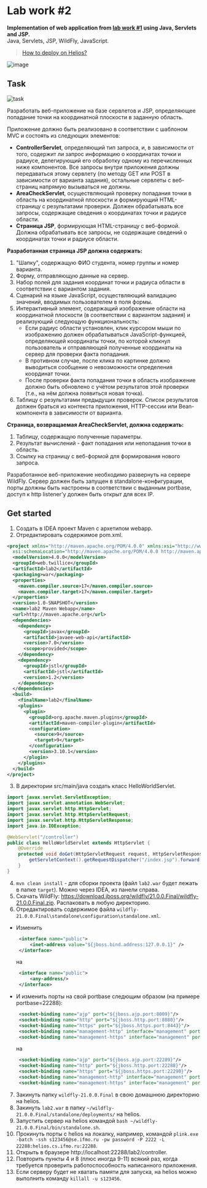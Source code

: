 # Lab work #2
**Implementation of web application from [lab work #1](https://github.com/foliageh/itmo-web-lab1) using Java, Servlets and JSP.**  
Java, Servlets, JSP, WildFly, JavaScript.

> [How to deploy on Helios?](#get-started)

![image](https://github.com/foliageh/itmo-web-lab2/assets/46216950/dcb2dc68-fc5b-4d8c-9634-ef3fb27b1b6d)

## Task
![task](https://github.com/foliageh/itmo-web-lab2/assets/46216950/86622d82-42f4-4c48-b0ed-38b893bd6eae)

Разработать веб-приложение на базе сервлетов и JSP,
определяющее попадание точки на координатной плоскости в заданную область.

Приложение должно быть реализовано в соответствии с шаблоном MVC и состоять из следующих элементов:

- **ControllerServlet**, определяющий тип запроса, и, в зависимости от того, содержит ли запрос информацию о координатах
  точки и радиусе, делегирующий его обработку одному из перечисленных ниже компонентов. Все запросы внутри приложения
  должны передаваться этому сервлету (по методу GET или POST в зависимости от варианта задания), остальные сервлеты с
  веб-страниц напрямую вызываться не должны.
- **AreaCheckServlet**, осуществляющий проверку попадания точки в область на координатной плоскости и формирующий
  HTML-страницу с результатами проверки. Должен обрабатывать все запросы, содержащие сведения о координатах точки и
  радиусе области.
- **Страница JSP**, формирующая HTML-страницу с веб-формой. Должна обрабатывать все запросы, не содержащие сведений о
  координатах точки и радиусе области.

**Разработанная страница JSP должна содержать:**
1. "Шапку", содержащую ФИО студента, номер группы и номер варианта.
2. Форму, отправляющую данные на сервер.
3. Набор полей для задания координат точки и радиуса области в соответствии с вариантом задания.
4. Сценарий на языке JavaScript, осуществляющий валидацию значений, вводимых пользователем в поля формы.
5. Интерактивный элемент, содержащий изображение области на координатной плоскости (в соответствии с вариантом задания)
   и реализующий следующую функциональность:
    - Если радиус области установлен, клик курсором мыши по изображению должен обрабатываться JavaScript-функцией,
      определяющей координаты точки, по которой кликнул пользователь и отправляющей полученные координаты на сервер для
      проверки факта попадания.
    - В противном случае, после клика по картинке должно выводиться сообщение о невозможности определения координат
      точки.
    - После проверки факта попадания точки в область изображение должно быть обновлено с учётом результатов этой
      проверки (т.е., на нём должна появиться новая точка).
6. Таблицу с результатами предыдущих проверок. Список результатов должен браться из контекста приложения, HTTP-сессии
   или Bean-компонента в зависимости от варианта.

**Страница, возвращаемая AreaCheckServlet, должна содержать:**
1. Таблицу, содержащую полученные параметры.
2. Результат вычислений - факт попадания или непопадания точки в область.
3. Ссылку на страницу с веб-формой для формирования нового запроса.

Разработанное веб-приложение необходимо развернуть на сервере WildFly.
Сервер должен быть запущен в standalone-конфигурации,
порты должны быть настроены в соответствии с выданным portbase,
доступ к http listener'у должен быть открыт для всех IP.

## Get started
1. Создать в IDEA проект Maven с архетипом webapp.
2. Отредактировать содержимое pom.xml.
``` xml
<project xmlns="http://maven.apache.org/POM/4.0.0" xmlns:xsi="http://www.w3.org/2001/XMLSchema-instance"
  xsi:schemaLocation="http://maven.apache.org/POM/4.0.0 http://maven.apache.org/maven-v4_0_0.xsd">
  <modelVersion>4.0.0</modelVersion>
  <groupId>web.twillice</groupId>
  <artifactId>lab2</artifactId>
  <packaging>war</packaging>
  <properties>
    <maven.compiler.source>17</maven.compiler.source>
    <maven.compiler.target>17</maven.compiler.target>
  </properties>
  <version>1.0-SNAPSHOT</version>
  <name>lab2 Maven Webapp</name>
  <url>http://maven.apache.org</url>
  <dependencies>
    <dependency>
      <groupId>javax</groupId>
      <artifactId>javaee-web-api</artifactId>
      <version>7.0</version>
      <scope>provided</scope>
    </dependency>
    <dependency>
      <groupId>jstl</groupId>
      <artifactId>jstl</artifactId>
      <version>1.2</version>
    </dependency>
  </dependencies>
  <build>
    <finalName>lab2</finalName>
    <plugins>
      <plugin>
        <groupId>org.apache.maven.plugins</groupId>
        <artifactId>maven-compiler-plugin</artifactId>
        <configuration>
          <source>9</source>
          <target>9</target>
        </configuration>
        <version>3.10.1</version>
      </plugin>
    </plugins>
  </build>
</project>
```
3. В директории src/main/java создать класс HelloWorldServlet.
``` java
import javax.servlet.ServletException;
import javax.servlet.annotation.WebServlet;
import javax.servlet.http.HttpServlet;
import javax.servlet.http.HttpServletRequest;
import javax.servlet.http.HttpServletResponse;
import java.io.IOException;

@WebServlet("/controller")
public class HelloWorldServlet extends HttpServlet {
    @Override
    protected void doGet(HttpServletRequest request, HttpServletResponse response) throws IOException, ServletException {
        getServletContext().getRequestDispatcher("/index.jsp").forward(request, response);
    }
}
```
4. `mvn clean install` - для сборки проекта (файл `lab2.war` будет лежать в папке `target`). Можно через IDEA, из панели справа.
5. Скачать WildFly: https://download.jboss.org/wildfly/21.0.0.Final/wildfly-21.0.0.Final.zip. Распаковать в любую директорию.
6. Отредактировать содержимое файла `wildfly-21.0.0.Final\standalone\configuration\standalone.xml`.
- Изменить
   ``` xml
    <interface name="public">
        <inet-address value="${jboss.bind.address:127.0.0.1}" />
    </interface>
   ```  
  на
   ``` xml
    <interface name="public">
        <any-address/>
    </interface>
   ```  
- И изменить порты на свой portbase следющим образом (на примере portbase=22288):
   ``` xml
    <socket-binding name="ajp" port="${jboss.ajp.port:8009}"/>
    <socket-binding name="http" port="${jboss.http.port:8080}"/>
    <socket-binding name="https" port="${jboss.https.port:8443}"/>
    <socket-binding name="management-http" interface="management" port="${jboss.management.http.port:9990}"/>
    <socket-binding name="management-https" interface="management" port="${jboss.management.https.port:9993}"/>
   ```  
  на
   ``` xml
    <socket-binding name="ajp" port="${jboss.ajp.port:22289}"/>
    <socket-binding name="http" port="${jboss.http.port:22288}"/>
    <socket-binding name="https" port="${jboss.https.port:22290}"/>
    <socket-binding name="management-http" interface="management" port="${jboss.management.http.port:22291}"/>
    <socket-binding name="management-https" interface="management" port="${jboss.management.https.port:22292}"/>
   ``` 
7. Закинуть папку `wildfly-21.0.0.Final` в свою домашнюю директорию на helios.
8. Закинуть `lab2.war` в папку `~/wildfly-21.0.0.Final/standalone/deployments/` на helios.
9. Запустить сервер на helios командой `bash ~/wildfly-21.0.0.Final/bin/standalone.sh`.
10. Прокинуть порты с helios на локалку, например, командой `plink.exe -batch -ssh s123456@se.ifmo.ru -pw password -P 2222 -L 22288:helios.cs.ifmo.ru:22288`.
11. Открыть в браузере http://localhost:22288/lab2/controller.
12. Повторить пункты 4 и 8 (плюс иногда 9-11) всякий раз, когда требуется проверить работоспособность написанного приложения.
13. Если серверу будет не хватать памяти для запуска, на helios можно выполнить команду `killall -u s123456`.
